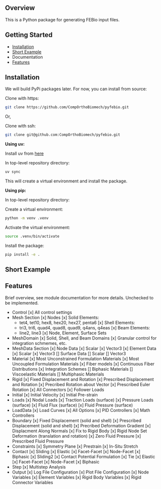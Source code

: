 ## Overview

This is a Python package for generating FEBio input files.

## Getting Started

- [Installation](#installation)
- [Short Example](#short-example)
- Documentation
- [Features](#features)

## Installation

We will build PyPi packages later. For now, you can install from source:

Clone with https:

```bash
git clone https://github.com/CompOrthoBiomech/pyfebio.git
```

Or,

Clone with ssh:

```bash
git clone git@github.com:CompOrthoBiomech/pyfebio.git
```

**Using uv:**

Install uv from [here](https://docs.astral.sh/uv/getting-started/installation/)

In top-level repository directory:

```bash
uv sync
```

This will create a virtual environment and install the package.

**Using pip:**

In top-level repository directory:

Create a virtual environment:

```bash
python -m venv .venv
```

Activate the virtual environment:

```bash
source .venv/bin/activate
```

Install the package:

```bash
pip install -e .
```

## Short Example

## Features

Brief overview, see module documentation for more details. Unchecked to be implemented.

- Control
  [x] All control settings
- Mesh Section
  [x] Nodes
  [x] Solid Elements:
    - tet4, tet10, hex8, hex20, hex27, penta6
  [x] Shell Elements:
    - tri3, tri6, quad4, quad8, quad9, q4ans, q4eas
  [x] Beam Elements:
    - line2, line3
  [x] Node, Element, Surface Sets
- MeshDomain
  [x] Solid, Shell, and Beam Domains
  [x] Granular control for integration schmemes, etc.
- MeshData Section
  [x] Node Data
    [x] Scalar
    [x] Vector3
  [x] Element Data
    [x] Scalar
    [x] Vector3
  [] Surface Data
    [] Scalar
    [] Vector3
- Material
  [x] Most Unconstrained Formulation Materials
  [x] Most Uncoupled Formulation Materials
  [x] Fiber models
  [x] Continuous Fiber Distributions
    [x] Integration Schemes
  [] Biphasic Materials
  [] Viscoelastic Materials
  [] Multiphasic Materials
- Rigid
  [x] Fixed Displacement and Rotation
  [x] Prescribed Displacement and Rotation
  [x] Precribed Rotation about Vector
  [x] Prescribed Euler Rotation
  [x] All Connectors
  [x] Follower Loads
- Initial
  [x] Initial Velocity
  [x] Initial Pre-strain
- Loads
  [x] Nodal Loads
  [x] Traction Loads (surface)
  [x] Pressure Loads (surface)
  [x] Fluid Flux (surface)
  [x] Fluid Pressure (surface)
- LoadData
  [x] Load Curves
    [x] All Options
  [x] PID Controllers
  [x] Math Controllers
- Boundary
  [x] Fixed Displacement (solid and shell)
  [x] Prescribed Displacement (solid and shell)
  [x] Precribed Deformation Gradient
  [x] Displacment Along Normals
  [x] Fix to Rigid Body
  [x] Rigid Node Set Deformation (translation and rotation)
  [x] Zero Fluid Pressure
  [x] Prescribed Fluid Pressure
- Constraints
  [x] Symmetry Plane
  [x] Prestrain
  [x] In-Situ Stretch
- Contact
  [x] Sliding
    [x] Elastic
    [x] Facet-Facet
    [x] Node-Facet
    [x] Biphasic
    [x] Sliding2
    [x] Contact Potential Formulation
  [x] Tie
    [x] Elastic
    [x] Facet-Facet
    [x] Node-Facet
    [x] Biphasic
- Step
  [x] Multistep Analysis
- Output
  [x] Log File Configuration
  [x] Plot File Configuration
  [x] Node Variables
  [x] Element Variables
  [x] Rigid Body Variables
  [x] Rigid Connector Variables
